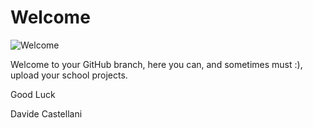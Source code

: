 # Welcome

![Welcome](https://www.picpedia.org/chalkboard/images/welcome.jpg)

Welcome to your GitHub branch, here you can, and sometimes must :), upload your school projects.

Good Luck

Davide Castellani
